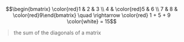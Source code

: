 $$\begin{bmatrix} \color{red}1 & 2 & 3 \\ 4 & \color{red}5 & 6 \\ 7 & 8 & \color{red}9\end{bmatrix} \quad \rightarrow \color{red} 1 + 5 + 9 \color{white} = 15$$
>the sum of the diagonals of a matrix 